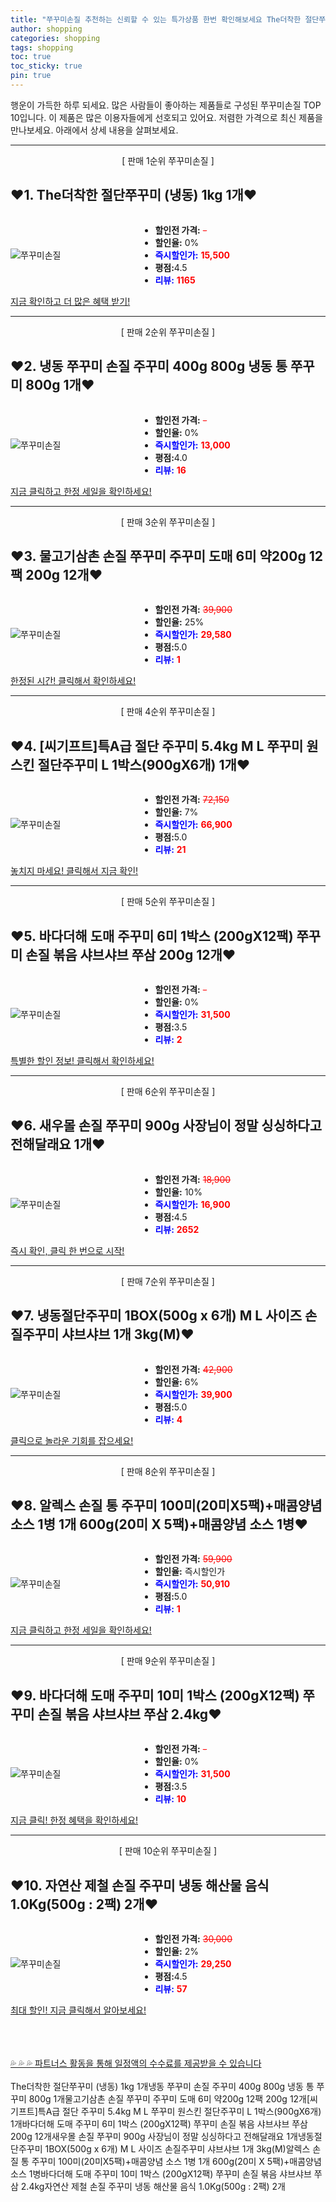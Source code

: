 ```yaml
---
title: "쭈꾸미손질 추천하는 신뢰할 수 있는 특가상품 한번 확인해보세요 The더착한 절단쭈꾸미 (냉동) 1kg 1개"
author: shopping
categories: shopping
tags: shopping
toc: true
toc_sticky: true
pin: true
---
```

행운이 가득한 하루 되세요. 많은 사람들이 좋아하는 제품들로 구성된 쭈꾸미손질 TOP 10입니다. 이 제품은 많은 이용자들에게 선호되고 있어요. 저렴한 가격으로 최신 제품을 만나보세요. 아래에서 상세 내용을 살펴보세요.

---
<p class="toplist" style="margin: 0 auto; display: block; width: fit-content;">[ 판매 1순위 쭈꾸미손질 ]</p>

<h2><strong>❤️1. The더착한 절단쭈꾸미 (냉동) 1kg 1개❤️</strong></h2>

<div style="display: flex; align-items: center;">
    <div style="flex: 0.4;">
        <img src="https://thumbnail9.coupangcdn.com/thumbnails/remote/230x230ex/image/retail/images/2023/02/23/18/9/20ccff42-4aa9-4283-a87d-b0e76864b471.jpg" alt="쭈꾸미손질" style="max-width: 100%;">
    </div>
    <div style="flex: 0.6; margin-left: 10px;">
        <ul>
            <li><strong>할인전 가격:</strong> <del style="color: red;">-</del></li>
            <li><strong>할인율:</strong> 0%</li>
            <li><span style='color:blue'><strong>즉시할인가:</strong></span> <span style='color:red'><strong>15,500</strong></span></li>
            <li><strong>평점:</strong>4.5</li>
            <li><span style='color:blue'><strong>리뷰:</strong></span> <span style='color:red'><strong>1165</strong></span></li>
        </ul>
    </div>
</div>
<div class="center">
    <a href="https://selin100587.github.io?lptag=AF9450613&subid=githubio&pageKey=7170202396&traceid=V0-153&itemId=18062369116&vendorItemId=85216105137" class="myButton">
        지금 확인하고 더 많은 혜택 받기!
    </a>
</div>


---
<p class="toplist" style="margin: 0 auto; display: block; width: fit-content;">[ 판매 2순위 쭈꾸미손질 ]</p>

<h2><strong>❤️2. 냉동 쭈꾸미 손질 주꾸미 400g 800g 냉동 통 쭈꾸미 800g 1개❤️</strong></h2>

<div style="display: flex; align-items: center;">
    <div style="flex: 0.4;">
        <img src="https://thumbnail9.coupangcdn.com/thumbnails/remote/230x230ex/image/vendor_inventory/fd2a/930cf932ad5a41378c550d4345c5dd1ef978032e7c4dea03ad702c7f46ae.jpg" alt="쭈꾸미손질" style="max-width: 100%;">
    </div>
    <div style="flex: 0.6; margin-left: 10px;">
        <ul>
            <li><strong>할인전 가격:</strong> <del style="color: red;">-</del></li>
            <li><strong>할인율:</strong> 0%</li>
            <li><span style='color:blue'><strong>즉시할인가:</strong></span> <span style='color:red'><strong>13,000</strong></span></li>
            <li><strong>평점:</strong>4.0</li>
            <li><span style='color:blue'><strong>리뷰:</strong></span> <span style='color:red'><strong>16</strong></span></li>
        </ul>
    </div>
</div>
<div class="center">
    <a href="https://selin100587.github.io?lptag=AF9450613&subid=githubio&pageKey=7263507286&traceid=V0-153&itemId=18506737158&vendorItemId=78486316680" class="myButton">
        지금 클릭하고 한정 세일을 확인하세요!
    </a>
</div>


---
<p class="toplist" style="margin: 0 auto; display: block; width: fit-content;">[ 판매 3순위 쭈꾸미손질 ]</p>

<h2><strong>❤️3. 물고기삼촌 손질 쭈꾸미 주꾸미 도매 6미 약200g 12팩 200g 12개❤️</strong></h2>

<div style="display: flex; align-items: center;">
    <div style="flex: 0.4;">
        <img src="https://thumbnail9.coupangcdn.com/thumbnails/remote/230x230ex/image/vendor_inventory/ec38/ac614d145a2c74590d0ce13c1187718f6e11ec755c6fba51df4ff6ac2427.jpg" alt="쭈꾸미손질" style="max-width: 100%;">
    </div>
    <div style="flex: 0.6; margin-left: 10px;">
        <ul>
            <li><strong>할인전 가격:</strong> <del style="color: red;">39,900</del></li>
            <li><strong>할인율:</strong> 25%</li>
            <li><span style='color:blue'><strong>즉시할인가:</strong></span> <span style='color:red'><strong>29,580</strong></span></li>
            <li><strong>평점:</strong>5.0</li>
            <li><span style='color:blue'><strong>리뷰:</strong></span> <span style='color:red'><strong>1</strong></span></li>
        </ul>
    </div>
</div>
<div class="center">
    <a href="https://selin100587.github.io?lptag=AF9450613&subid=githubio&pageKey=8180826702&traceid=V0-153&itemId=18274480484&vendorItemId=85420599710" class="myButton">
        한정된 시간! 클릭해서 확인하세요!
    </a>
</div>


---
<p class="toplist" style="margin: 0 auto; display: block; width: fit-content;">[ 판매 4순위 쭈꾸미손질 ]</p>

<h2><strong>❤️4. [씨기프트]특A급 절단 주꾸미 5.4kg M L 쭈꾸미 원스킨 절단주꾸미 L 1박스(900gX6개) 1개❤️</strong></h2>

<div style="display: flex; align-items: center;">
    <div style="flex: 0.4;">
        <img src="https://thumbnail8.coupangcdn.com/thumbnails/remote/230x230ex/image/vendor_inventory/39de/2e86f25dc12d1d37bc6ebfd8ffecdfa9aa4124a3ba75a10fe0670b728ea9.jpg" alt="쭈꾸미손질" style="max-width: 100%;">
    </div>
    <div style="flex: 0.6; margin-left: 10px;">
        <ul>
            <li><strong>할인전 가격:</strong> <del style="color: red;">72,150</del></li>
            <li><strong>할인율:</strong> 7%</li>
            <li><span style='color:blue'><strong>즉시할인가:</strong></span> <span style='color:red'><strong>66,900</strong></span></li>
            <li><strong>평점:</strong>5.0</li>
            <li><span style='color:blue'><strong>리뷰:</strong></span> <span style='color:red'><strong>21</strong></span></li>
        </ul>
    </div>
</div>
<div class="center">
    <a href="https://selin100587.github.io?lptag=AF9450613&subid=githubio&pageKey=8185264107&traceid=V0-153&itemId=23407840099&vendorItemId=74151392960" class="myButton">
        놓치지 마세요! 클릭해서 지금 확인!
    </a>
</div>


---
<p class="toplist" style="margin: 0 auto; display: block; width: fit-content;">[ 판매 5순위 쭈꾸미손질 ]</p>

<h2><strong>❤️5. 바다더해 도매 주꾸미 6미 1박스 (200gX12팩) 쭈꾸미 손질 볶음 샤브샤브 쭈삼 200g 12개❤️</strong></h2>

<div style="display: flex; align-items: center;">
    <div style="flex: 0.4;">
        <img src="https://thumbnail9.coupangcdn.com/thumbnails/remote/230x230ex/image/vendor_inventory/f6b2/f6a308090455e40e7f5285e65e5d7ef7db442df3c5497855800800fbc2c7.jpg" alt="쭈꾸미손질" style="max-width: 100%;">
    </div>
    <div style="flex: 0.6; margin-left: 10px;">
        <ul>
            <li><strong>할인전 가격:</strong> <del style="color: red;">-</del></li>
            <li><strong>할인율:</strong> 0%</li>
            <li><span style='color:blue'><strong>즉시할인가:</strong></span> <span style='color:red'><strong>31,500</strong></span></li>
            <li><strong>평점:</strong>3.5</li>
            <li><span style='color:blue'><strong>리뷰:</strong></span> <span style='color:red'><strong>2</strong></span></li>
        </ul>
    </div>
</div>
<div class="center">
    <a href="https://selin100587.github.io?lptag=AF9450613&subid=githubio&pageKey=7957082534&traceid=V0-153&itemId=21986253493&vendorItemId=89033827798" class="myButton">
        특별한 할인 정보! 클릭해서 확인하세요!
    </a>
</div>


---
<p class="toplist" style="margin: 0 auto; display: block; width: fit-content;">[ 판매 6순위 쭈꾸미손질 ]</p>

<h2><strong>❤️6. 새우몰 손질 쭈꾸미 900g 사장님이 정말 싱싱하다고 전해달래요 1개❤️</strong></h2>

<div style="display: flex; align-items: center;">
    <div style="flex: 0.4;">
        <img src="https://thumbnail6.coupangcdn.com/thumbnails/remote/230x230ex/image/vendor_inventory/d542/6d484a262d640485f8552f003ffde3eecfe97a76a99f046c59c7beac3926.jpg" alt="쭈꾸미손질" style="max-width: 100%;">
    </div>
    <div style="flex: 0.6; margin-left: 10px;">
        <ul>
            <li><strong>할인전 가격:</strong> <del style="color: red;">18,900</del></li>
            <li><strong>할인율:</strong> 10%</li>
            <li><span style='color:blue'><strong>즉시할인가:</strong></span> <span style='color:red'><strong>16,900</strong></span></li>
            <li><strong>평점:</strong>4.5</li>
            <li><span style='color:blue'><strong>리뷰:</strong></span> <span style='color:red'><strong>2652</strong></span></li>
        </ul>
    </div>
</div>
<div class="center">
    <a href="https://selin100587.github.io?lptag=AF9450613&subid=githubio&pageKey=66521516&traceid=V0-153&itemId=223551567&vendorItemId=3542849669" class="myButton">
        즉시 확인, 클릭 한 번으로 시작!
    </a>
</div>


---
<p class="toplist" style="margin: 0 auto; display: block; width: fit-content;">[ 판매 7순위 쭈꾸미손질 ]</p>

<h2><strong>❤️7. 냉동절단주꾸미 1BOX(500g x 6개) M L 사이즈 손질주꾸미 샤브샤브 1개 3kg(M)❤️</strong></h2>

<div style="display: flex; align-items: center;">
    <div style="flex: 0.4;">
        <img src="https://thumbnail10.coupangcdn.com/thumbnails/remote/230x230ex/image/vendor_inventory/2695/fa3890ea3f54e06397f30cdb8c63ab396b5f67c268bf3834963a13b104cf.jpg" alt="쭈꾸미손질" style="max-width: 100%;">
    </div>
    <div style="flex: 0.6; margin-left: 10px;">
        <ul>
            <li><strong>할인전 가격:</strong> <del style="color: red;">42,900</del></li>
            <li><strong>할인율:</strong> 6%</li>
            <li><span style='color:blue'><strong>즉시할인가:</strong></span> <span style='color:red'><strong>39,900</strong></span></li>
            <li><strong>평점:</strong>5.0</li>
            <li><span style='color:blue'><strong>리뷰:</strong></span> <span style='color:red'><strong>4</strong></span></li>
        </ul>
    </div>
</div>
<div class="center">
    <a href="https://selin100587.github.io?lptag=AF9450613&subid=githubio&pageKey=8123210389&traceid=V0-153&itemId=23051334664&vendorItemId=90085019771" class="myButton">
        클릭으로 놀라운 기회를 잡으세요!
    </a>
</div>


---
<p class="toplist" style="margin: 0 auto; display: block; width: fit-content;">[ 판매 8순위 쭈꾸미손질 ]</p>

<h2><strong>❤️8. 알렉스 손질 통 주꾸미 100미(20미X5팩)+매콤양념 소스 1병 1개 600g(20미 X 5팩)+매콤양념 소스 1병❤️</strong></h2>

<div style="display: flex; align-items: center;">
    <div style="flex: 0.4;">
        <img src="https://thumbnail9.coupangcdn.com/thumbnails/remote/230x230ex/image/vendor_inventory/82f5/74464ad3e4782a430995d5756d742f7417cf90e38e15e5fa5894183d6ca5.jpg" alt="쭈꾸미손질" style="max-width: 100%;">
    </div>
    <div style="flex: 0.6; margin-left: 10px;">
        <ul>
            <li><strong>할인전 가격:</strong> <del style="color: red;">59,900</del></li>
            <li><strong>할인율:</strong> 즉시할인가</li>
            <li><span style='color:blue'><strong>즉시할인가:</strong></span> <span style='color:red'><strong>50,910</strong></span></li>
            <li><strong>평점:</strong>5.0</li>
            <li><span style='color:blue'><strong>리뷰:</strong></span> <span style='color:red'><strong>1</strong></span></li>
        </ul>
    </div>
</div>
<div class="center">
    <a href="https://selin100587.github.io?lptag=AF9450613&subid=githubio&pageKey=8208915815&traceid=V0-153&itemId=23556075975&vendorItemId=90582129504" class="myButton">
        지금 클릭하고 한정 세일을 확인하세요!
    </a>
</div>


---
<p class="toplist" style="margin: 0 auto; display: block; width: fit-content;">[ 판매 9순위 쭈꾸미손질 ]</p>

<h2><strong>❤️9. 바다더해 도매 주꾸미 10미 1박스 (200gX12팩) 쭈꾸미 손질 볶음 샤브샤브 쭈삼 2.4kg❤️</strong></h2>

<div style="display: flex; align-items: center;">
    <div style="flex: 0.4;">
        <img src="https://thumbnail8.coupangcdn.com/thumbnails/remote/230x230ex/image/vendor_inventory/7f5d/29ab689472a582ddd4016dc27d76caab350a7df55b76306bec734eef4bd5.jpg" alt="쭈꾸미손질" style="max-width: 100%;">
    </div>
    <div style="flex: 0.6; margin-left: 10px;">
        <ul>
            <li><strong>할인전 가격:</strong> <del style="color: red;">-</del></li>
            <li><strong>할인율:</strong> 0%</li>
            <li><span style='color:blue'><strong>즉시할인가:</strong></span> <span style='color:red'><strong>31,500</strong></span></li>
            <li><strong>평점:</strong>3.5</li>
            <li><span style='color:blue'><strong>리뷰:</strong></span> <span style='color:red'><strong>10</strong></span></li>
        </ul>
    </div>
</div>
<div class="center">
    <a href="https://selin100587.github.io?lptag=AF9450613&subid=githubio&pageKey=7956692554&traceid=V0-153&itemId=21984431980&vendorItemId=89032023125" class="myButton">
        지금 클릭! 한정 혜택을 확인하세요!
    </a>
</div>


---
<p class="toplist" style="margin: 0 auto; display: block; width: fit-content;">[ 판매 10순위 쭈꾸미손질 ]</p>

<h2><strong>❤️10. 자연산 제철 손질 주꾸미 냉동 해산물 음식 1.0Kg(500g : 2팩) 2개❤️</strong></h2>

<div style="display: flex; align-items: center;">
    <div style="flex: 0.4;">
        <img src="https://thumbnail9.coupangcdn.com/thumbnails/remote/230x230ex/image/vendor_inventory/1415/f6c5fc1004e434d48fe8feb14b64418655c2ab20642e700ae8f150ff1cae.png" alt="쭈꾸미손질" style="max-width: 100%;">
    </div>
    <div style="flex: 0.6; margin-left: 10px;">
        <ul>
            <li><strong>할인전 가격:</strong> <del style="color: red;">30,000</del></li>
            <li><strong>할인율:</strong> 2%</li>
            <li><span style='color:blue'><strong>즉시할인가:</strong></span> <span style='color:red'><strong>29,250</strong></span></li>
            <li><strong>평점:</strong>4.5</li>
            <li><span style='color:blue'><strong>리뷰:</strong></span> <span style='color:red'><strong>57</strong></span></li>
        </ul>
    </div>
</div>
<div class="center">
    <a href="https://selin100587.github.io?lptag=AF9450613&subid=githubio&pageKey=7308614349&traceid=V0-153&itemId=18718605244&vendorItemId=85850119509" class="myButton">
        최대 할인! 지금 클릭해서 알아보세요!
    </a>
</div>

<br><br><br>[💦 💦 💦 파트너스 활동을 통해 일정액의 수수료를 제공받을 수 있습니다](https://link.coupang.com/a/bcpT2c)<br><br>The더착한 절단쭈꾸미 (냉동) 1kg 1개냉동 쭈꾸미 손질 주꾸미 400g 800g 냉동 통 쭈꾸미 800g 1개물고기삼촌 손질 쭈꾸미 주꾸미 도매 6미 약200g 12팩 200g 12개[씨기프트]특A급 절단 주꾸미 5.4kg M L 쭈꾸미 원스킨 절단주꾸미 L 1박스(900gX6개) 1개바다더해 도매 주꾸미 6미 1박스 (200gX12팩) 쭈꾸미 손질 볶음 샤브샤브 쭈삼 200g 12개새우몰 손질 쭈꾸미 900g 사장님이 정말 싱싱하다고 전해달래요 1개냉동절단주꾸미 1BOX(500g x 6개) M L 사이즈 손질주꾸미 샤브샤브 1개 3kg(M)알렉스 손질 통 주꾸미 100미(20미X5팩)+매콤양념 소스 1병 1개 600g(20미 X 5팩)+매콤양념 소스 1병바다더해 도매 주꾸미 10미 1박스 (200gX12팩) 쭈꾸미 손질 볶음 샤브샤브 쭈삼 2.4kg자연산 제철 손질 주꾸미 냉동 해산물 음식 1.0Kg(500g : 2팩) 2개